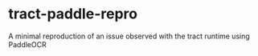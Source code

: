 # tract-paddle-repro
A minimal reproduction of an issue observed with the tract runtime using PaddleOCR
